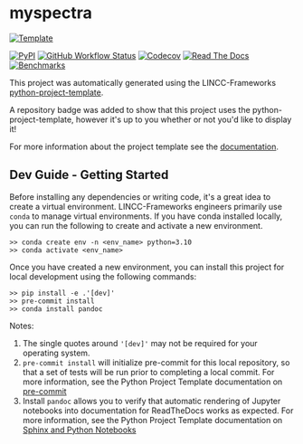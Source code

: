 # myspectra

[![Template](https://img.shields.io/badge/Template-LINCC%20Frameworks%20Python%20Project%20Template-brightgreen)](https://lincc-ppt.readthedocs.io/en/latest/)

[![PyPI](https://img.shields.io/pypi/v/myspectra?color=blue&logo=pypi&logoColor=white)](https://pypi.org/project/myspectra/)
[![GitHub Workflow Status](https://img.shields.io/github/actions/workflow/status/tomas-cabrera/myspectra/smoke-test.yml)](https://github.com/tomas-cabrera/myspectra/actions/workflows/smoke-test.yml)
[![Codecov](https://codecov.io/gh/tomas-cabrera/myspectra/branch/main/graph/badge.svg)](https://codecov.io/gh/tomas-cabrera/myspectra)
[![Read The Docs](https://img.shields.io/readthedocs/myspectra)](https://myspectra.readthedocs.io/)
[![Benchmarks](https://img.shields.io/github/actions/workflow/status/tomas-cabrera/myspectra/asv-main.yml?label=benchmarks)](https://tomas-cabrera.github.io/myspectra/)

This project was automatically generated using the LINCC-Frameworks 
[python-project-template](https://github.com/lincc-frameworks/python-project-template).

A repository badge was added to show that this project uses the python-project-template, however it's up to
you whether or not you'd like to display it!

For more information about the project template see the 
[documentation](https://lincc-ppt.readthedocs.io/en/latest/).

## Dev Guide - Getting Started

Before installing any dependencies or writing code, it's a great idea to create a
virtual environment. LINCC-Frameworks engineers primarily use `conda` to manage virtual
environments. If you have conda installed locally, you can run the following to
create and activate a new environment.

```
>> conda create env -n <env_name> python=3.10
>> conda activate <env_name>
```

Once you have created a new environment, you can install this project for local
development using the following commands:

```
>> pip install -e .'[dev]'
>> pre-commit install
>> conda install pandoc
```

Notes:
1. The single quotes around `'[dev]'` may not be required for your operating system.
2. `pre-commit install` will initialize pre-commit for this local repository, so
   that a set of tests will be run prior to completing a local commit. For more
   information, see the Python Project Template documentation on 
   [pre-commit](https://lincc-ppt.readthedocs.io/en/latest/practices/precommit.html)
3. Install `pandoc` allows you to verify that automatic rendering of Jupyter notebooks
   into documentation for ReadTheDocs works as expected. For more information, see
   the Python Project Template documentation on
   [Sphinx and Python Notebooks](https://lincc-ppt.readthedocs.io/en/latest/practices/sphinx.html#python-notebooks)
